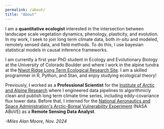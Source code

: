 ```yaml
---
permalink: /about/
title: "About"
---
```


I am a **quantitative ecologist** interested in the intersection between landscape scale vegetation dynamics, phenology, plasticity, and evolution. In my work, I seek to join long term climate data, both *in-situ* and modeled, remotely sensed data, and field methods. To do this, I use bayesian statistical models in causal inference frameworks.

I am currently a first year PhD student in Ecology and Evolutionary Biology at the University of Colorado Boulder and where I work in the alpine tundra at the [Niwot Ridge Long Term Ecological Research Site](https://nwt.lternet.edu/). I am a skilled programmer in R, Python, and Stan, and enjoy studying ecological theory!

Previously, I worked as a **Professional Scientist** for the [Institute of Arctic and Alpine Research](https://www.colorado.edu/instaar/) where I engineered data pipelines to algorithmicly clean and publish long term climate time series, including eddy-covariance flux tower data. Before that, I interned for the [National Aeronautics and Space Administration's Arctic-Boreal Vulnerability Experiment](https://above.nasa.gov/) (NASA ABoVE) as a **Remote Sensing Data Analyst**.

*-Miles Alan Moore, Nov. 2024*